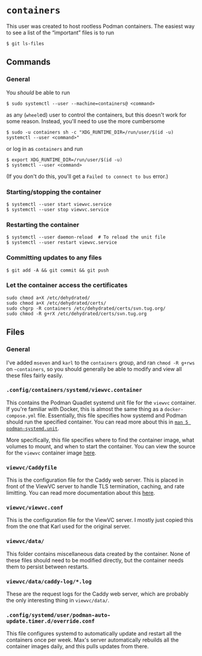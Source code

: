 `containers`
============

This user was created to host rootless Podman containers. The easiest
way to see a list of the “important” files is to run

```console
$ git ls-files
```

Commands
--------

### General

You _should_ be able to run

```console
$ sudo systemctl --user --machine=containers@ <command>
```

as any (`wheel`ed) user to control the containers, but this doesn't work
for some reason. Instead, you'll need to use the more cumbersome

```console
$ sudo -u containers sh -c "XDG_RUNTIME_DIR=/run/user/$(id -u) systemctl --user <command>"
```

or log in as `containers` and run

```console
$ export XDG_RUNTIME_DIR=/run/user/$(id -u)
$ systemctl --user <command>
```

(If you don't do this, you'll get a `Failed to connect to bus` error.)

### Starting/stopping the container

```console
$ systemctl --user start viewvc.service
$ systemctl --user stop viewvc.service
```

### Restarting the container

```console
$ systemctl --user daemon-reload  # To reload the unit file
$ systemctl --user restart viewvc.service
```

### Committing updates to any files

```console
$ git add -A && git commit && git push
```

### Let the container access the certificates

```console
sudo chmod a+X /etc/dehydrated/
sudo chmod a+X /etc/dehydrated/certs/
sudo chgrp -R containers /etc/dehydrated/certs/svn.tug.org/
sudo chmod -R g+rX /etc/dehydrated/certs/svn.tug.org
```

Files
-----

### General

I've added `mseven` and `karl` to the `containers` group, and ran `chmod
-R g+rws` on `~containers`, so you should generally be able to modify
and view all these files fairly easily.

### `.config/containers/systemd/viewvc.container`

This contains the Podman Quadlet systemd unit file for the `viewvc`
container. If you're familiar with Docker, this is almost the same thing
as a `docker-compose.yml` file. Essentially, this file specifies how
systemd and Podman should run the specified container. You can read more
about this in [`man 5
podman-systemd.unit`](https://docs.podman.io/en/latest/markdown/podman-systemd.unit.5.html).

More specifically, this file specifies where to find the container
image, what volumes to mount, and when to start the container. You can
view the source for the `viewvc` container image
[here](https://github.com/gucci-on-fleek/maxchernoff.ca/tree/master/builder/containers/viewvc).

### `viewvc/Caddyfile`

This is the configuration file for the Caddy web server. This is placed
in front of the ViewVC server to handle TLS termination, caching, and
rate limitting. You can read more documentation about this
[here](https://caddyserver.com/docs/).

### `viewvc/viewvc.conf`

This is the configuration file for the ViewVC server. I mostly just
copied this from the one that Karl used for the original server.

### `viewvc/data/`

This folder contains miscellaneous data created by the container. None
of these files should need to be modified directly, but the container
needs them to persist between restarts.

### `viewvc/data/caddy-log/*.log`

These are the request logs for the Caddy web server, which are probably
the only interesting thing in `viewvc/data/`.

### `.config/systemd/user/podman-auto-update.timer.d/override.conf`

This file configures systemd to automatically update and restart all the
containers once per week. Max's server automatically rebuilds all the
container images daily, and this pulls updates from there.
